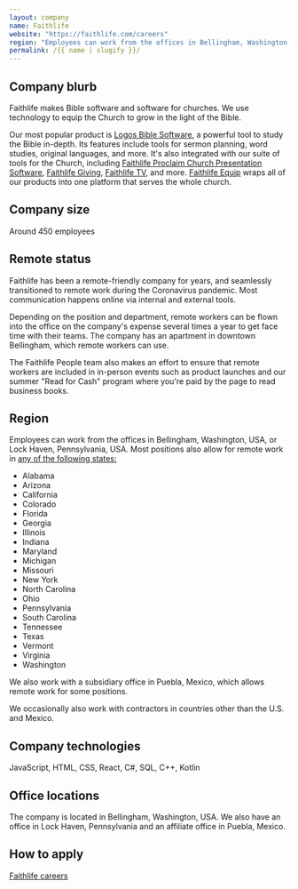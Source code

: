 ```yaml
---
layout: company
name: Faithlife
website: "https://faithlife.com/careers"
region: "Employees can work from the offices in Bellingham, Washington, USA, or Lock Haven, Pennsylvania, USA. Most positions also allow for remote work in any of the following states:"
permalink: /{{ name | slugify }}/
---
```


## Company blurb

Faithlife makes Bible software and software for churches. We use technology to equip the Church to grow in the light of the Bible.

Our most popular product is [Logos Bible Software](https://www.logos.com), a powerful tool to study the Bible in-depth. Its features include tools for sermon planning, word studies, original languages, and more. It's also integrated with our suite of tools for the Church, including [Faithlife Proclaim Church Presentation Software](https://faithlife.com/products/proclaim), [Faithlife Giving](https://faithlife.com/products/giving), [Faithlife TV](https://faithlifetv.com), and more. [Faithlife Equip](https://faithlife.com/products/equip) wraps all of our products into one platform that serves the whole church. 

## Company size

Around 450 employees

## Remote status

Faithlife has been a remote-friendly company for years, and seamlessly transitioned to remote work during the Coronavirus pandemic. Most communication happens online via internal and external tools. 

Depending on the position and department, remote workers can be flown into the office on the company's expense several times a year to get face time with their teams. The company has an apartment in downtown Bellingham, which remote workers can use. 

The Faithlife People team also makes an effort to ensure that remote workers are included in in-person events such as product launches and our summer "Read for Cash" program where you're paid by the page to read business books. 

## Region

Employees can work from the offices in Bellingham, Washington, USA, or Lock Haven, Pennsylvania, USA. Most positions also allow for remote work in [any of the following states:](https://faithlife.com/careers/remote)
* Alabama
* Arizona
* California
* Colorado
* Florida
* Georgia
* Illinois
* Indiana
* Maryland
* Michigan
* Missouri
* New York
* North Carolina
* Ohio
* Pennsylvania
* South Carolina
* Tennessee
* Texas
* Vermont
* Virginia
* Washington

We also work with a subsidiary office in Puebla, Mexico, which allows remote work for some positions. 

We occasionally also work with contractors in countries other than the U.S. and Mexico. 


## Company technologies

JavaScript, HTML, CSS, React, C#, SQL, C++, Kotlin

## Office locations

The company is located in Bellingham, Washington, USA. We also have an office in Lock Haven, Pennsylvania and an affiliate office in Puebla, Mexico. 

## How to apply

[Faithlife careers](https://faithlife.com/careers)